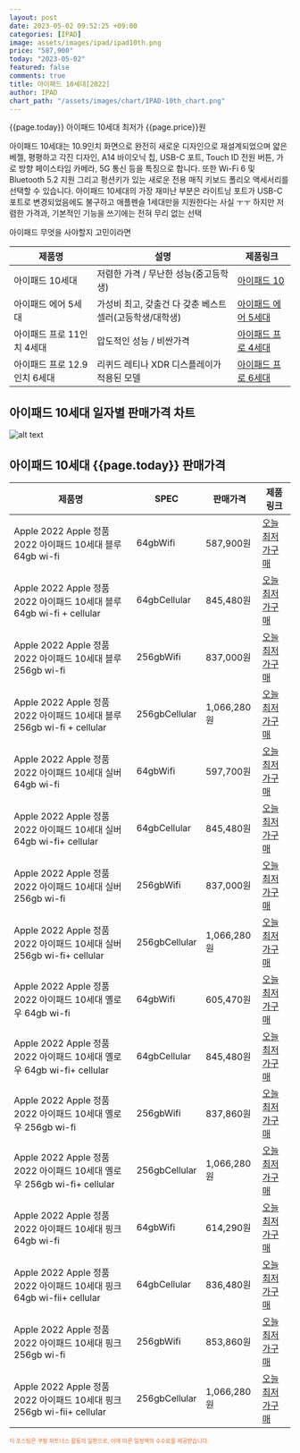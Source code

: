 ```yaml
---
layout: post
date: 2023-05-02 09:52:25 +09:00
categories: [IPAD]
image: assets/images/ipad/ipad10th.png
price: "587,900"
today: "2023-05-02"
featured: false
comments: true
title: 아이패드 10세대[2022]
author: IPAD
chart_path: "/assets/images/chart/IPAD-10th_chart.png"
---
```


{{page.today}} 아이패드 10세대 최저가 {{page.price}}원

아이패드 10세대는 10.9인치 화면으로 완전히 새로운 디자인으로 재설계되었으며 얇은 베젤, 평평하고 각진 디자인, A14 바이오닉 칩, USB-C 포트, Touch ID 전원 버튼, 가로 방향 페이스타임 카메라, 5G 통신 등을 특징으로 합니다.
또한 Wi-Fi 6 및 Bluetooth 5.2 지원 그리고 펑션키가 있는 새로운 전용 매직 키보드 폴리오 액세서리를 선택할 수 있습니다.
아이패드 10세대의 가장 재미난 부분은 라이트닝 포트가 USB-C 포트로 변경되었음에도 불구하고 애플펜슬 1세대만을 지원한다는 사실 ㅜㅜ
하지만 저렴한 가격과, 기본적인 기능을 쓰기에는 전혀 무리 없는 선택

<main>
<P>아이패드 무엇을 사야할지 고민이라면</P>
<table id="rwd-table">
  <thead>
    <tr>
      <th>제품명</th>
      <th>설명</th>
      <th>제품링크</th>
    </tr>
  </thead>
  <tbody>
    <tr>
       <td>아이패드 10세대</td>
       <td>저렴한 가격 / 무난한 성능(중고등학생)</td>
       <td><a href='/APPLE-IPAD-10th/'>아이패드 10</a></td>
    </tr>
    <tr>
       <td>아이패드 에어 5세대</td>
       <td>가성비 최고, 갖출건 다 갖춘 베스트 셀러(고등학생/대학생)</td>
       <td><a href='/APPLE-IPAD-AIR5th/'>아이패드 에어 5세대</a></td>
    </tr>
    <tr>
       <td>아이패드 프로 11인치 4세대</td>
       <td>압도적인 성능 / 비싼가격</td>
       <td><a href='/APPLE-IPAD-PRO4th/'>아이패드 프로 4세대</a></td>
    </tr>
    <tr>
       <td>아이패드 프로 12.9인치 6세대</td>
       <td>리퀴드 레티나 XDR 디스플레이가 적용된 모델</td>
       <td><a href='/APPLE-IPAD-PRO6th/'>아이패드 프로 6세대</a></td>
    </tr>
  </tbody>
</table>
</main>

## 아이패드 10세대 일자별 판매가격 차트
![alt text]({{page.chart_path}} "아이패드 10세대 판매가격 차트")

## 아이패드 10세대 {{page.today}} 판매가격
<main>
<table id="rwd-table-large">
  <thead>
    <tr>
      <th>제품명</th>
      <th>SPEC</th>
      <th>판매가격</th>
      <th>제품링크</th>
    </tr>
  </thead>
  <tbody><tr>
        <td>Apple 2022 Apple 정품 2022 아이패드 10세대 블루 64gb wi-fi</td>
        <td>64gbWifi</td>
        <td>587,900원</td>
        <td><a href='https://link.coupang.com/a/SA3Jl' target='_blank'>오늘 최저가구매</a></td>
        </tr><tr>
        <td>Apple 2022 Apple 정품 2022 아이패드 10세대 블루 64gb wi-fi + cellular</td>
        <td>64gbCellular</td>
        <td>845,480원</td>
        <td><a href='https://link.coupang.com/a/SA4iJ' target='_blank'>오늘 최저가구매</a></td>
        </tr><tr>
        <td>Apple 2022 Apple 정품 2022 아이패드 10세대 블루  256gb wi-fi</td>
        <td>256gbWifi</td>
        <td>837,000원</td>
        <td><a href='https://link.coupang.com/a/SA4xc' target='_blank'>오늘 최저가구매</a></td>
        </tr><tr>
        <td>Apple 2022 Apple 정품 2022 아이패드 10세대 블루 256gb wi-fi + cellular</td>
        <td>256gbCellular</td>
        <td>1,066,280원</td>
        <td><a href='https://link.coupang.com/a/SA4D3' target='_blank'>오늘 최저가구매</a></td>
        </tr><tr>
        <td>Apple 2022 Apple 정품 2022 아이패드 10세대 실버 64gb wi-fi</td>
        <td>64gbWifi</td>
        <td>597,700원</td>
        <td><a href='https://link.coupang.com/a/SA4Hu' target='_blank'>오늘 최저가구매</a></td>
        </tr><tr>
        <td>Apple 2022 Apple 정품 2022 아이패드 10세대 실버 64gb wi-fi+ cellular</td>
        <td>64gbCellular</td>
        <td>845,480원</td>
        <td><a href='https://link.coupang.com/a/SA4LR' target='_blank'>오늘 최저가구매</a></td>
        </tr><tr>
        <td>Apple 2022 Apple 정품 2022 아이패드 10세대 실버 256gb wi-fi</td>
        <td>256gbWifi</td>
        <td>837,000원</td>
        <td><a href='https://link.coupang.com/a/SA4PI' target='_blank'>오늘 최저가구매</a></td>
        </tr><tr>
        <td>Apple 2022 Apple 정품 2022 아이패드 10세대 실버 256gb wi-fi+ cellular</td>
        <td>256gbCellular</td>
        <td>1,066,280원</td>
        <td><a href='https://link.coupang.com/a/SA4Ui' target='_blank'>오늘 최저가구매</a></td>
        </tr><tr>
        <td>Apple 2022 Apple 정품 2022 아이패드 10세대 옐로우 64gb wi-fi</td>
        <td>64gbWifi</td>
        <td>605,470원</td>
        <td><a href='https://link.coupang.com/a/SA4XU' target='_blank'>오늘 최저가구매</a></td>
        </tr><tr>
        <td>Apple 2022 Apple 정품 2022 아이패드 10세대 옐로우 64gb wi-fi+ cellular</td>
        <td>64gbCellular</td>
        <td>845,480원</td>
        <td><a href='https://link.coupang.com/a/SA41r' target='_blank'>오늘 최저가구매</a></td>
        </tr><tr>
        <td>Apple 2022 Apple 정품 2022 아이패드 10세대 옐로우 256gb wi-fi</td>
        <td>256gbWifi</td>
        <td>837,860원</td>
        <td><a href='https://link.coupang.com/a/SA44n' target='_blank'>오늘 최저가구매</a></td>
        </tr><tr>
        <td>Apple 2022 Apple 정품 2022 아이패드 10세대 옐로우 256gb wi-fi+ cellular</td>
        <td>256gbCellular</td>
        <td>1,066,280원</td>
        <td><a href='https://link.coupang.com/a/SA47s' target='_blank'>오늘 최저가구매</a></td>
        </tr><tr>
        <td>Apple 2022 Apple 정품 2022 아이패드 10세대 핑크 64gb wi-fi</td>
        <td>64gbWifi</td>
        <td>614,290원</td>
        <td><a href='https://link.coupang.com/a/SA49T' target='_blank'>오늘 최저가구매</a></td>
        </tr><tr>
        <td>Apple 2022 Apple 정품 2022 아이패드 10세대 핑크 64gb wi-fii+ cellular</td>
        <td>64gbCellular</td>
        <td>836,480원</td>
        <td><a href='https://link.coupang.com/a/SA5dg' target='_blank'>오늘 최저가구매</a></td>
        </tr><tr>
        <td>Apple 2022 Apple 정품 2022 아이패드 10세대 핑크 256gb wi-fi</td>
        <td>256gbWifi</td>
        <td>853,860원</td>
        <td><a href='https://link.coupang.com/a/SA5fG' target='_blank'>오늘 최저가구매</a></td>
        </tr><tr>
        <td>Apple 2022 Apple 정품 2022 아이패드 10세대 핑크 256gb wi-fii+ cellular</td>
        <td>256gbCellular</td>
        <td>1,066,280원</td>
        <td><a href='https://link.coupang.com/a/SA7eu' target='_blank'>오늘 최저가구매</a></td>
        </tr></tbody>
</table>
</main>
<div style="color:#e56a2c;font-size: 0.7em;" >
이 포스팅은 쿠팡 파트너스 활동의 일환으로, 이에 따른 일정액의 수수료를 제공받습니다.
</div>
